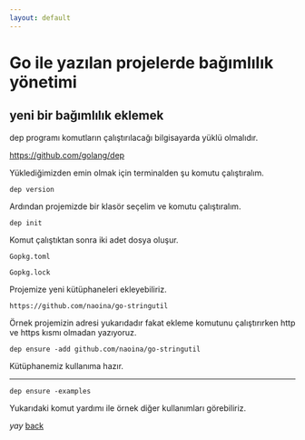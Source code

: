 ```yaml
---
layout: default
---
```

# Go ile yazılan projelerde bağımlılık yönetimi  


## yeni bir bağımlılık eklemek

dep programı komutların çalıştırılacağı bilgisayarda yüklü olmalıdır.

https://github.com/golang/dep

Yüklediğimizden emin olmak için terminalden şu komutu çalıştıralım.

```
dep version

```
Ardından projemizde bir klasör seçelim ve komutu çalıştıralım.
```
dep init
```
Komut çalıştıktan sonra iki adet dosya oluşur.

```
Gopkg.toml

Gopkg.lock
```

Projemize yeni kütüphaneleri ekleyebiliriz. 

```
https://github.com/naoina/go-stringutil
```
Örnek projemizin adresi yukarıdadır fakat ekleme komutunu çalıştırırken http ve https kısmı olmadan yazıyoruz.
```
dep ensure -add github.com/naoina/go-stringutil
```
Kütüphanemiz kullanıma hazır.

----

```
dep ensure -examples
```
Yukarıdaki komut yardımı ile örnek diğer kullanımları görebiliriz.





_yay_
[back](https://microservice-base.github.io/)
